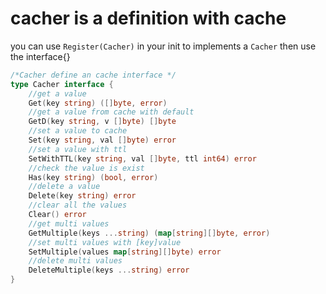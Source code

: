 # cacher is a definition with cache

you can use `Register(Cacher)` in your init to implements a `Cacher` then use the interface{}
```go
/*Cacher define an cache interface */
type Cacher interface {
	//get a value
	Get(key string) ([]byte, error)
	//get a value from cache with default
	GetD(key string, v []byte) []byte
	//set a value to cache
	Set(key string, val []byte) error
	//set a value with ttl
	SetWithTTL(key string, val []byte, ttl int64) error
	//check the value is exist
	Has(key string) (bool, error)
	//delete a value
	Delete(key string) error
	//clear all the values
	Clear() error
	//get multi values
	GetMultiple(keys ...string) (map[string][]byte, error)
	//set multi values with [key]value
	SetMultiple(values map[string][]byte) error
	//delete multi values
	DeleteMultiple(keys ...string) error
}
```
